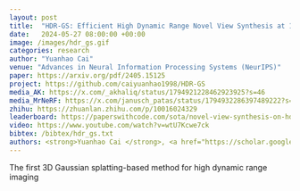 ```yaml
---
layout: post
title:  "HDR-GS: Efficient High Dynamic Range Novel View Synthesis at 1000x Speed via Gaussian Splatting"
date:   2024-05-27 08:00:00 +00:00
image: /images/hdr_gs.gif
categories: research
author: "Yuanhao Cai"
venue: "Advances in Neural Information Processing Systems (NeurIPS)"
paper: https://arxiv.org/pdf/2405.15125
project: https://github.com/caiyuanhao1998/HDR-GS
media_AK: https://x.com/_akhaliq/status/1794921228462923925?s=46
media_MrNeRF: https://x.com/janusch_patas/status/1794932286397489222?s=46
zhihu: https://zhuanlan.zhihu.com/p/10016024329
leaderboard: https://paperswithcode.com/sota/novel-view-synthesis-on-hdr-gs
video: https://www.youtube.com/watch?v=wtU7Kcwe7ck
bibtex: /bibtex/hdr_gs.txt
authors: <strong>Yuanhao Cai </strong>, <a href="https://scholar.google.com/citations?user=ucb6UssAAAAJ&hl=en">Zihao Xiao</a>, <a href="https://yixunliang.github.io/">Yixun Liang</a>, <a href="https://minghanqin.github.io/">Minghan Qin</a>, <a href="https://yulunzhang.com/">Yulun Zhang</a>, <a href="https://english.seiee.sjtu.edu.cn/english/detail/842_802.htm">Xiaokang Yang</a>, <a href="https://www.cs.jhu.edu/~yyliu/">Yaoyao Liu</a>,  <a href="https://www.cs.jhu.edu/~ayuille/">Alan Yuille</a>
---
```

The first 3D Gaussian splatting-based method for high dynamic range imaging
